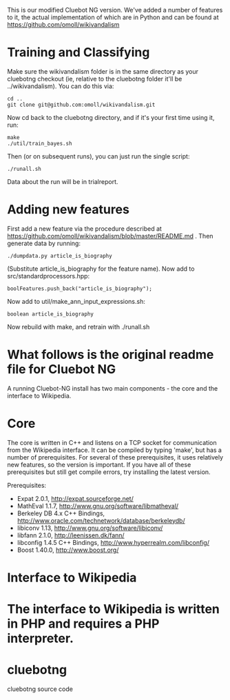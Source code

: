 This is our modified Cluebot NG version. We've added a number of features to it, the actual implementation of which are in Python and can be found at https://github.com/omoll/wikivandalism

Training and Classifying
====

Make sure the wikivandalism folder is in the same directory as your cluebotng checkout (ie, relative to the cluebotng folder it'll be ../wikivandalism). You can do this via:

    cd ..
    git clone git@github.com:omoll/wikivandalism.git

Now cd back to the cluebotng directory, and if it's your first time using it, run:

    make
    ./util/train_bayes.sh

Then (or on subsequent runs), you can just run the single script:

    ./runall.sh

Data about the run will be in trialreport.

Adding new features
====

First add a new feature via the procedure described at https://github.com/omoll/wikivandalism/blob/master/README.md . Then generate data by running:

    ./dumpdata.py article_is_biography

(Substitute article_is_biography for the feature name). Now add to src/standardprocessors.hpp:

    boolFeatures.push_back("article_is_biography");

Now add to util/make_ann_input_expressions.sh:

    boolean article_is_biography

Now rebuild with make, and retrain with ./runall.sh

What follows is the original readme file for Cluebot NG
====

A running Cluebot-NG install has two main components - the core and the interface to Wikipedia.

Core
====

The core is written in C++ and listens on a TCP socket for communication from the Wikipedia interface.  It can be compiled by typing 'make', but has a number of prerequisites.  For several of these prerequisites, it uses relatively new features, so the version is important.  If you have all of these prerequisites but still get compile errors, try installing the latest version.

Prerequisites:

* Expat 2.0.1, http://expat.sourceforge.net/
* MathEval 1.1.7, http://www.gnu.org/software/libmatheval/
* Berkeley DB 4.x C++ Bindings, http://www.oracle.com/technetwork/database/berkeleydb/
* libiconv 1.13, http://www.gnu.org/software/libiconv/
* libfann 2.1.0, http://leenissen.dk/fann/
* libconfig 1.4.5 C++ Bindings, http://www.hyperrealm.com/libconfig/
* Boost 1.40.0, http://www.boost.org/

Interface to Wikipedia
======================

The interface to Wikipedia is written in PHP and requires a PHP interpreter.
=======
cluebotng
=========

cluebotng source code

